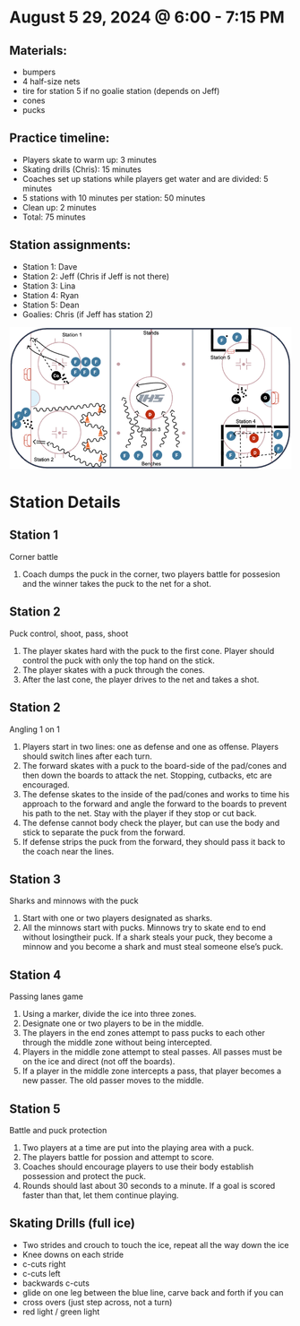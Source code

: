 
# August 5 29, 2024 @ 6:00 - 7:15 PM

## Materials:
- bumpers
- 4 half-size nets
- tire for station 5 if no goalie station (depends on Jeff)
- cones
- pucks

## Practice timeline:
- Players skate to warm up: 3 minutes
- Skating drills (Chris): 15 minutes
- Coaches set up stations while players get water and are divided: 5 minutes
- 5 stations with 10 minutes per station: 50 minutes
- Clean up: 2 minutes
- Total: 75 minutes

## Station assignments:
- Station 1: Dave
- Station 2: Jeff (Chris if Jeff is not there)
- Station 3: Lina
- Station 4: Ryan
- Station 5: Dean
- Goalies: Chris (if Jeff has station 2)


![image](https://github.com/salter14/hockey/blob/main/drill_diagrams/Practice_layout_20240805.png)

# Station Details

## Station 1
Corner battle 
1. Coach dumps the puck in the corner, two players battle for possesion and the winner takes the puck to the net for a shot.

## Station 2
Puck control, shoot, pass, shoot
1. The player skates hard with the puck to the first cone. Player should control the puck with only the top hand on the stick.
1. The player skates with a puck through the cones.
1. After the last cone, the player drives to the net and takes a shot.

## Station 2
Angling 1 on 1
1. Players start in two lines: one as defense and one as offense. Players should switch lines after each turn.
1. The forward skates with a puck to the board-side of the pad/cones and then down the boards to attack the net. Stopping, cutbacks, etc are encouraged.
1. The defense skates to the inside of the pad/cones and works to time his approach to the forward and angle the forward to the boards to prevent his path to the net. Stay with the player if they stop or cut back.
1. The defense cannot body check the player, but can use the body and stick to separate the puck from the forward.
1. If defense strips the puck from the forward, they should pass it back to the coach near the lines.  

## Station 3
Sharks and minnows with the puck
1. Start with one or two players designated as sharks.
2. All the minnows start with pucks. Minnows try to skate end to end without losingtheir puck. If a shark steals your puck, they become a minnow and you become a shark and must steal someone else’s puck.

## Station 4
Passing lanes game
1. Using a marker, divide the ice into three zones.
2. Designate one or two players to be in the middle.
3. The players in the end zones attempt to pass pucks to each other through the middle zone without being intercepted.
4. Players in the middle zone attempt to steal passes. All passes must be on the ice and direct (not off the boards).
5. If a player in the middle zone intercepts a pass, that player becomes a new passer. The old passer moves to the middle.

## Station 5
Battle and puck protection
1. Two players at a time are put into the playing area with a puck.
2. The players battle for possion and attempt to score.
3. Coaches should encourage players to use their body establish possession and protect the puck.
4. Rounds should last about 30 seconds to a minute. If a goal is scored faster than that, let them continue playing.


## Skating Drills (full ice)
- Two strides and crouch to touch the ice, repeat all the way down the ice
- Knee downs on each stride
- c-cuts right
- c-cuts left
- backwards c-cuts
- glide on one leg between the blue line, carve back and forth if you can
- cross overs (just step across, not a turn)
- red light / green light


